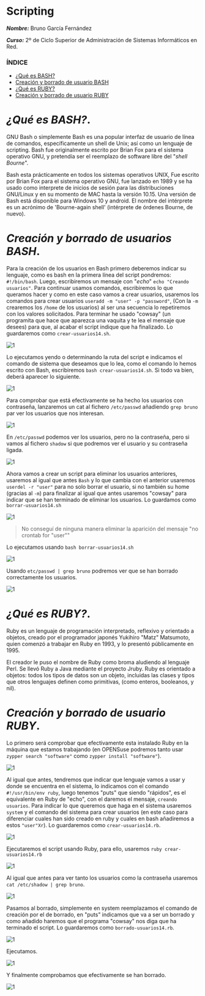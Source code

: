 # Scripting

***Nombre:*** Bruno García Fernández

***Curso:*** 2º de Ciclo Superior de Administración de Sistemas Informáticos en Red.

### ÍNDICE

+ [¿Qué es BASH?](#id1)
+ [Creación y borrado de usuario BASH](#id2)
+ [¿Qué es RUBY?](#id3)
+ [Creación y borrado de usuario RUBY](#id4)


# ***¿Qué es BASH?***. <a name="id1"></a>

GNU Bash o simplemente Bash es una popular interfaz de usuario de línea de comandos, específicamente un shell de Unix; así como un lenguaje de scripting. Bash fue originalmente escrito por Brian Fox para el sistema operativo GNU, y pretendía ser el reemplazo de software libre del "*shell Bourne*".​

Bash esta prácticamente en todos los sistemas operativos UNIX, Fue escrito por Brian Fox para el sistema operativo GNU, fue lanzado en 1989 y se ha usado como interprete de inicios de sesión para las distribuciones GNU/Linux y en su momento de MAC hasta la versión 10.15. Una versión de Bash está disponible para Windows 10 y android. El nombre del intérprete es un acrónimo de 'Bourne-again shell' (intérprete de órdenes Bourne, de nuevo).



# ***Creación y borrado de usuarios BASH***. <a name="id2"></a>

Para la creación de los usuarios en Bash primero deberemos indicar su lenguaje, como es bash en la primera línea del script pondremos: `#!/bin/bash`. Luego, escribiremos un mensaje con "*echo*" `echo "Creando usuarios"`. Para continuar usamos comandos, escribiremos lo que queramos hacer y como en este caso vamos a crear usuarios, usaremos los comandos para crear usuarios `useradd -m "user" -p "password"`, (Con la `-m` crearemos los `/home` de los usuarios) al ser una secuencia lo repetiremos con los valores solicitados. Para terminar he usado "cowsay" (un programita que hace que aparezca una vaquita y te lea el mensaje que desees) para que, al acabar el script indique que ha finalizado. Lo guardaremos como `crear-usuarios14.sh`.


![1](./img/2.png)

Lo ejecutamos yendo o determinando la ruta del script e indicamos el comando de sistema que deseamos que lo lea, como el comando lo hemos escrito con Bash, escribiremos `bash crear-usuarios14.sh`. Si todo va bien, deberá aparecer lo siguiente.


![1](./img/1.png)

Para comprobar que está efectivamente se ha hecho los usuarios con contraseña, lanzaremos un cat al fichero `/etc/passwd` añadiendo `grep bruno` par ver los usuarios que nos interesan.

![1](./img/1.1.png)

En `/etc/passwd` podemos ver los usuarios, pero no la contraseña, pero si vamos al fichero `shadow` si que podremos ver el usuario y su contraseña ligada.

![1](./img/1.3.png)

Ahora vamos a crear un script para eliminar los usuarios anteriores, usaremos al igual que antes `Bash` y lo que cambia con el anterior usaremos `userdel -r "user"` para no solo borrar el usuario, si no también su home (gracias al `-m`) para finalizar al igual que antes usaremos "cowsay" para indicar que se han terminado de eliminar los usuarios. Lo guardamos como `borrar-usuarios14.sh`

![1](./img/3.png)

> No conseguí de ninguna manera eliminar la aparición del mensaje "no crontab for "user""

Lo ejecutamos usando `bash borrar-usuarios14.sh`

![1](./img/4.png)

Usando `etc/passwd | grep bruno` podremos ver que se han borrado correctamente los usuarios.


![1](./img/1.2.png)

# ***¿Qué es RUBY?***. <a name="id3"></a>

Ruby es un lenguaje de programación interpretado, reflexivo y orientado a objetos, creado por el programador japonés Yukihiro "Matz" Matsumoto, quien comenzó a trabajar en Ruby en 1993, y lo presentó públicamente en 1995.

El creador le puso el nombre de Ruby como broma aludiendo al lenguaje Perl. Se llevó Ruby a Java mediante el proyecto Jruby. Ruby es orientado a objetos: todos los tipos de datos son un objeto, incluidas las clases y tipos que otros lenguajes definen como primitivas, (como enteros, booleanos, y nil).



# ***Creación y borrado de usuario RUBY***. <a name="id4"></a>

Lo primero será comprobar que efectivamente esta instalado Ruby en la máquina que estamos trabajando (en OPENSuse podremos tanto usar `zypper search "software"` como `zypper install "software"`).

![1](./img/5.png)

Al igual que antes, tendremos que indicar que lenguaje vamos a usar y donde se encuentra en el sistema, lo indicamos con el comando `#!/usr/bin/env ruby`, luego tenemos "puts" que siendo "rápidos", es el equivalente en Ruby de "echo", con el daremos el mensaje, `creando usuarios`.
Para indicar lo que queremos que haga en el sistema usaremos `system` y el comando del sistema para crear usuarios (en este caso para diferenciar cuales han sido creado en ruby y cuales en bash añadiremos a estos `"user"Xr`). Lo guardaremos como `crear-usuarios14.rb`.

![1](./img/6.2.png)

Ejecutaremos el script usando Ruby, para ello, usaremos `ruby crear-usuarios14.rb`

![1](./img/6.png)

Al igual que antes para ver tanto los usuarios como la contraseña usaremos `cat /etc/shadow | grep bruno`.

![1](./img/6.1.png)

Pasamos al borrado, simplemente en system reemplazamos el comando de creación por el de borrado, en "puts" indicamos que va a ser un borrado y como añadido haremos que el programa "cowsay" nos diga que ha terminado el script. Lo guardaremos como `borrado-usuarios14.rb`.


![1](./img/7.1.png)

Ejecutamos.

![1](./img/7.png)

Y finalmente comprobamos que efectivamente se han borrado.

![1](./img/7.2.png)
